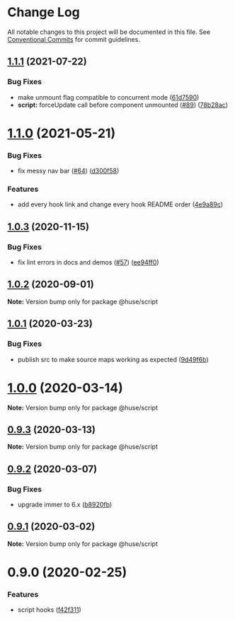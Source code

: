 # Change Log

All notable changes to this project will be documented in this file.
See [Conventional Commits](https://conventionalcommits.org) for commit guidelines.

## [1.1.1](https://github.com/ecomfe/react-hooks/compare/@huse/script@1.1.0...@huse/script@1.1.1) (2021-07-22)


### Bug Fixes

* make unmount flag compatible to concurrent mode ([61d7590](https://github.com/ecomfe/react-hooks/commit/61d7590b59e816c77f070e1140a5bee03647701a))
* **script:** forceUpdate call before component unmounted ([#89](https://github.com/ecomfe/react-hooks/issues/89)) ([78b28ac](https://github.com/ecomfe/react-hooks/commit/78b28acd472cae681aee6ee7f24c43d581bffc0c))





# [1.1.0](https://github.com/ecomfe/react-hooks/compare/@huse/script@1.0.3...@huse/script@1.1.0) (2021-05-21)


### Bug Fixes

* fix messy nav bar ([#64](https://github.com/ecomfe/react-hooks/issues/64)) ([d300f58](https://github.com/ecomfe/react-hooks/commit/d300f5800310f880d79e36b459c502c5b4f5cfe2))


### Features

* add every hook link and change every hook README order ([4e9a89c](https://github.com/ecomfe/react-hooks/commit/4e9a89c6bbe846214d65393f0afef24c291718e6))





## [1.0.3](https://github.com/ecomfe/react-hooks/compare/@huse/script@1.0.1...@huse/script@1.0.3) (2020-11-15)


### Bug Fixes

* fix lint errors in docs and demos ([#57](https://github.com/ecomfe/react-hooks/issues/57)) ([ee94ff0](https://github.com/ecomfe/react-hooks/commit/ee94ff02bf09696374ca4250c496a4dec0cbe02a))





## [1.0.2](https://github.com/ecomfe/react-hooks/compare/@huse/script@1.0.1...@huse/script@1.0.2) (2020-09-01)

**Note:** Version bump only for package @huse/script





## [1.0.1](https://github.com/ecomfe/react-hooks/compare/@huse/script@0.9.2...@huse/script@1.0.1) (2020-03-23)


### Bug Fixes

* publish src to make source maps working as expected ([9d49f6b](https://github.com/ecomfe/react-hooks/commit/9d49f6b294a445c302f05da958c6e427e7eae669))





# [1.0.0](https://github.com/ecomfe/react-hooks/compare/@huse/script@0.9.2...@huse/script@1.0.0) (2020-03-14)

**Note:** Version bump only for package @huse/script





## [0.9.3](https://github.com/ecomfe/react-hooks/compare/@huse/script@0.9.2...@huse/script@0.9.3) (2020-03-13)

**Note:** Version bump only for package @huse/script





## [0.9.2](https://github.com/ecomfe/react-hooks/compare/@huse/script@0.9.1...@huse/script@0.9.2) (2020-03-07)


### Bug Fixes

* upgrade immer to 6.x ([b8920fb](https://github.com/ecomfe/react-hooks/commit/b8920fb67a14bd111b543efdcd58b67b8277ba46))





## [0.9.1](https://github.com/ecomfe/react-hooks/compare/@huse/script@0.9.0...@huse/script@0.9.1) (2020-03-02)

**Note:** Version bump only for package @huse/script





# 0.9.0 (2020-02-25)


### Features

* script hooks ([f42f311](https://github.com/ecomfe/react-hooks/commit/f42f311f932811022fb6138636fcd6ab0a6ec72f))
